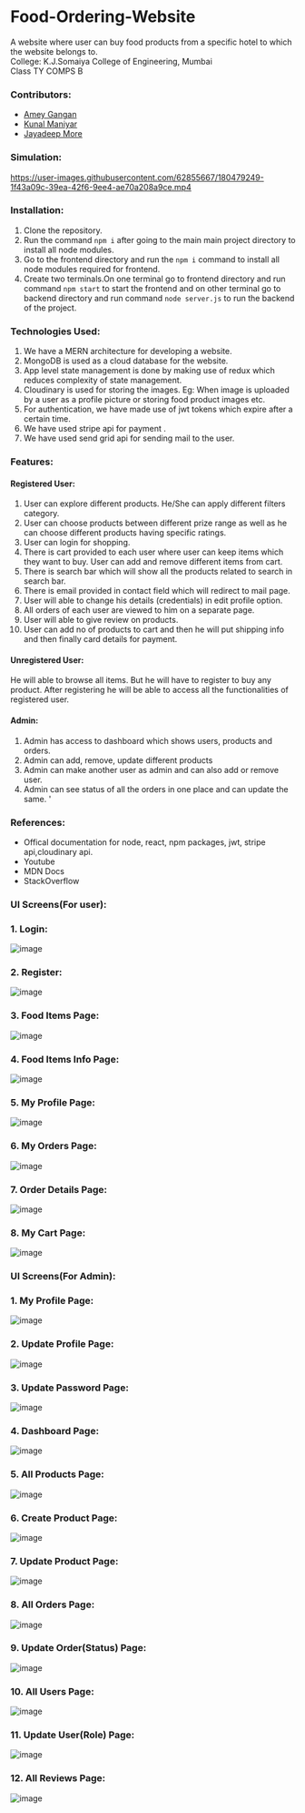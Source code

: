 # Food-Ordering-Website
A website where user can buy food products from a specific hotel to which the website belongs to. <br/>
 College: K.J.Somaiya College of Engineering, Mumbai <br/>
 Class TY COMPS B
### Contributors:
- [Amey Gangan](https://github.com/amey-323)
- [Kunal Maniyar](https://github.com/KunalManiyar)
- [Jayadeep More](https://github.com/Jayadeep01)

### Simulation:
https://user-images.githubusercontent.com/62855667/180479249-1f43a09c-39ea-42f6-9ee4-ae70a208a9ce.mp4

### Installation:
1. Clone the repository.
2. Run the command ```npm i``` after going to the main main project directory to install all node modules.
3. Go to the frontend directory and run the ```npm i``` command to install all node modules required for frontend.
4. Create two terminals.On one terminal go to frontend directory and run command ```npm start``` to start the frontend and on other terminal go to backend directory and run command ```node server.js``` to run the backend of the project.

### Technologies Used:
1.	We have a MERN architecture for developing a website.
2.	MongoDB is used as a cloud database for the website.
3.	App level state management is done by making use of redux which reduces complexity of state management.
4.	Cloudinary is used for storing the images. Eg: When image is uploaded by a user as a profile picture or storing food product images etc.
5.	For authentication, we have made use of jwt tokens which expire after a certain time.
6.	We have used stripe api for payment .
7.	We have used send grid api for sending mail to the user.

### Features:
#### Registered User: 
1.	User can explore different products. He/She can apply different filters category.
2.	User can choose products between different prize range as well as he can choose different products having specific ratings.
3.	User can login for shopping.
4.	There is cart provided to each user where user can keep items which they want to buy. User can add and remove different items from cart.
5.	There is search bar which will show all the products related to search in search bar.
6.	There is email provided in contact field which will redirect to mail page.
7.	User will able to change his details (credentials) in edit profile option.
8.	All orders of each user are viewed to him on a separate page.
9.	User will able to give review on products.
10.	User can add no of products to cart and then he will put shipping info and then finally card details for payment.

#### Unregistered User: 
He will able to browse all items. But he will have to register to buy any product. After registering he will be able to access all the functionalities of registered user.

#### Admin:
1.	Admin has access to dashboard which shows users, products and orders.
2.	Admin can add, remove, update different products
3.	Admin can make another user as admin and can also add or remove user.
4. Admin can see status of all the orders in one place and can update the same. '

### References:
-	Offical documentation for node, react, npm packages, jwt, stripe api,cloudinary api.
-	Youtube
-	MDN Docs
-	StackOverflow

### UI Screens(For user):
### 1. Login:
![image](https://user-images.githubusercontent.com/62855667/147272599-0508c79a-a6ff-4074-9671-efea3fe3d47d.png)
### 2. Register:
![image](https://user-images.githubusercontent.com/62855667/147272690-0227e3f6-376d-49f6-a5aa-abbf04b2a623.png)
### 3. Food Items Page:
![image](https://user-images.githubusercontent.com/62855667/147272996-eff199bd-5a95-42cc-a801-bcd305877fd5.png)
### 4. Food Items Info Page:
![image](https://user-images.githubusercontent.com/62855667/147273073-b22bb418-f681-4024-b511-bccb11d90de5.png)
### 5. My Profile Page:
![image](https://user-images.githubusercontent.com/62855667/147273226-77825176-3d02-476b-a647-922492100b4a.png)
### 6. My Orders Page:
![image](https://user-images.githubusercontent.com/62855667/147273291-fb6a3fe8-744d-48e7-acca-f701c93e1814.png)
### 7. Order Details Page:
![image](https://user-images.githubusercontent.com/62855667/147276299-06fc68b9-52b2-4275-ad3f-ab8efb9bdc34.png)
### 8. My Cart Page:
![image](https://user-images.githubusercontent.com/62855667/147273341-1739d6e2-78ff-410d-a6aa-e9ba973d9dc0.png)

### UI Screens(For Admin):
### 1. My Profile Page:
![image](https://user-images.githubusercontent.com/62855667/147276492-91d56573-16f0-48e2-85c8-96fedc64eb60.png)
### 2. Update Profile Page:
![image](https://user-images.githubusercontent.com/62855667/147276517-ad0f33d0-8b32-4ad7-a2c6-3b23abdda4d9.png)
### 3. Update Password Page:
![image](https://user-images.githubusercontent.com/62855667/147276600-f359de95-ad3b-4d8a-872e-b21383dc0c61.png)
### 4. Dashboard Page:
![image](https://user-images.githubusercontent.com/62855667/147276727-b8df6da5-57f0-4dc8-a760-8997f8560450.png)
### 5. All Products Page:
![image](https://user-images.githubusercontent.com/62855667/147276780-95041f05-2c3c-44bb-835a-a9848e4a0d1f.png)
### 6. Create Product Page:
![image](https://user-images.githubusercontent.com/62855667/147276952-f44a8170-4b8b-4918-9f9c-f597b0e85a5b.png)
### 7. Update Product Page:
![image](https://user-images.githubusercontent.com/62855667/147276848-37793b53-4bd3-446b-b880-4307bcae8c0e.png)
### 8. All Orders Page:
![image](https://user-images.githubusercontent.com/62855667/147276995-a8bab484-75bf-41fa-af11-257d34526931.png)
### 9. Update Order(Status) Page:
![image](https://user-images.githubusercontent.com/62855667/147277062-0c6a6ca9-13b2-43f2-94dc-0af1321dff8e.png)
### 10. All Users Page:
![image](https://user-images.githubusercontent.com/62855667/147277109-646a2e0b-c326-4750-b8fd-c69dfe466da7.png)
### 11. Update User(Role) Page:
![image](https://user-images.githubusercontent.com/62855667/147277195-7e060712-19b5-4ada-bf79-2928b5821ae9.png)
### 12. All Reviews Page:
![image](https://user-images.githubusercontent.com/62855667/147277513-d6a982d6-9f16-4263-8615-4ac98bb0245f.png)





